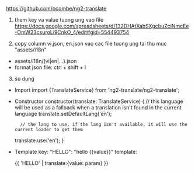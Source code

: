 https://github.com/ocombe/ng2-translate

1. them key va value tuong ung vao file 
https://docs.google.com/spreadsheets/d/132DHAtXabSXgcbuZciNmcEe-OmW23csuroLi9CnkO_4/edit#gid=554493754

2. copy column vi.json, en.json vao cac file tuong ung tai thu muc "assets/i18n"
- assets/i18n/(vi|en|...).json
- format json file: ctrl + shift + I

3. su dung
- Import
import {TranslateService} from 'ng2-translate/ng2-translate';

- Constructor
constructor(translate: TranslateService) {
    // this language will be used as a fallback when a translation isn't found in the current language
    translate.setDefaultLang('en');

        // the lang to use, if the lang isn't available, it will use the current loader to get them
    translate.use('en');
} 

- Template
key: "HELLO": "hello {{value}}"
template: <div>{{ 'HELLO' | translate:{value: param} }}</div>
